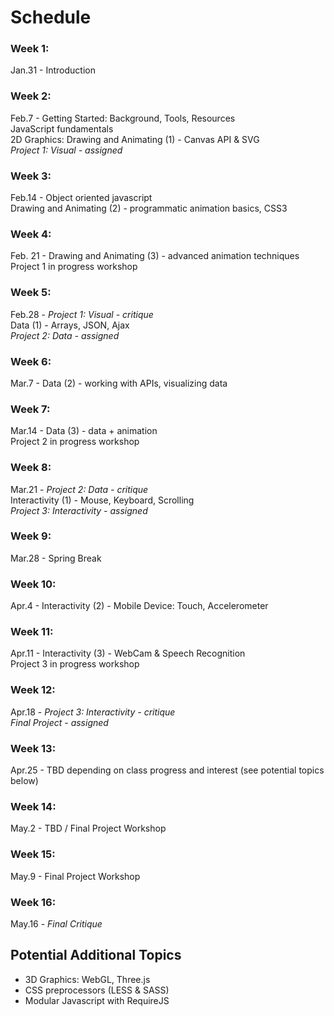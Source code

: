 Schedule
========

### Week 1:
Jan.31 - Introduction

### Week 2:
Feb.7 - Getting Started: Background, Tools, Resources  
JavaScript fundamentals  
2D Graphics: Drawing and Animating (1) - Canvas API & SVG  
*Project 1: Visual - assigned*  

### Week 3:
Feb.14 - Object oriented javascript  
Drawing and Animating (2) - programmatic animation basics, CSS3

### Week 4:
Feb. 21 - Drawing and Animating (3) - advanced animation techniques  
Project 1 in progress workshop

### Week 5:
Feb.28 - *Project 1: Visual - critique*  
Data (1) - Arrays, JSON, Ajax  
*Project 2: Data - assigned*

### Week 6: 
Mar.7 - Data (2) - working with APIs, visualizing data

### Week 7: 
Mar.14 - Data (3) - data + animation  
Project 2 in progress workshop

### Week 8:
Mar.21 - *Project 2: Data - critique*  
Interactivity (1) - Mouse, Keyboard, Scrolling  
*Project 3: Interactivity - assigned*

### Week 9: 
Mar.28 - Spring Break

### Week 10: 
Apr.4 - Interactivity (2) - Mobile Device: Touch, Accelerometer

### Week 11: 
Apr.11 - Interactivity (3) - WebCam & Speech Recognition  
Project 3 in progress workshop

### Week 12: 
Apr.18 - *Project 3: Interactivity - critique*  
*Final Project - assigned*

### Week 13: 
Apr.25 - TBD depending on class progress and interest (see potential topics below)

### Week 14: 
May.2 - TBD / Final Project Workshop

### Week 15: 
May.9 - Final Project Workshop

### Week 16:
May.16 - *Final Critique*


Potential Additional Topics
---

-   3D Graphics: WebGL, Three.js
-   CSS preprocessors (LESS & SASS)
-   Modular Javascript with RequireJS